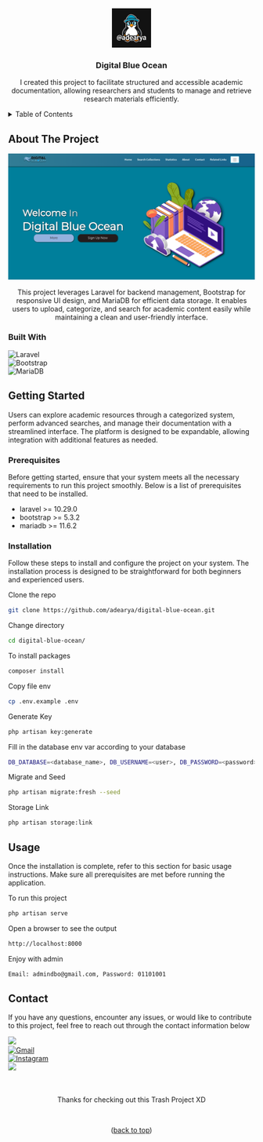 <a name="readme-top"></a>

<!-- digital-blue-ocean -->
<br />

<div align="center">

<img src="https://raw.githubusercontent.com/adearya/digital-blue-ocean/HEAD/raw/images/github_user_logo.jpeg" alt="Github User Logo" width="80" height="80">

<h3 align="center">Digital Blue Ocean</h3>
    <p align="center">
        I created this project to facilitate structured and accessible academic documentation, allowing researchers and students to manage and retrieve research materials efficiently.
    </p>
</div>

<!-- TABLE OF CONTENTS -->
<details>
    <summary>Table of Contents</summary>
    <ol>
        <li>
            <a href="#about-the-project">About The Project</a>
            <ul>
                <li><a href="#built-with">Built With</a></li>
            </ul>
        </li>
        <li>
            <a href="#getting-started">Getting Started</a>
            <ul>
                <li><a href="#prerequisites">Prerequisites</a></li>
                <li><a href="#installation">Installation</a></li>
            </ul>
        </li>
        <li><a href="#usage">Usage</a></li>
        <li><a href="#contact">Contact</a></li>
    </ol>
</details>


## About The Project

![App Screenshot](https://raw.githubusercontent.com/adearya/digital-blue-ocean/HEAD/raw/images/desktop_screenshot.png)

<p align="center">
    This project leverages Laravel for backend management, Bootstrap for responsive UI design, and MariaDB for efficient data storage. It enables users to upload, categorize, and search for academic content easily while maintaining a clean and user-friendly interface.
</p>

### Built With
![Laravel](https://img.shields.io/badge/Laravel-%23FF2D20.svg?logo=laravel&logoColor=white) <br />
![Bootstrap](https://img.shields.io/badge/Bootstrap-7952B3?logo=bootstrap&logoColor=fff) <br />
![MariaDB](https://img.shields.io/badge/MariaDB-003545?logo=mariadb&logoColor=white) <br />
<!-- add_built_with -->


## Getting Started

<p>
    Users can explore academic resources through a categorized system, perform advanced searches, and manage their documentation with a streamlined interface. The platform is designed to be expandable, allowing integration with additional features as needed.
</p>

### Prerequisites
<p>Before getting started, ensure that your system meets all the necessary requirements to run this project smoothly. Below is a list of prerequisites that need to be installed.</p>

<ul>
	<li>laravel >= 10.29.0</li>
	<li>bootstrap >= 5.3.2</li>
	<li>mariadb >= 11.6.2</li>
    <!-- add_prerequisites -->
</ul>

### Installation
<p>Follow these steps to install and configure the project on your system. The installation process is designed to be straightforward for both beginners and experienced users.</p>

Clone the repo
```sh
git clone https://github.com/adearya/digital-blue-ocean.git
```
Change directory
```sh
cd digital-blue-ocean/
```
To install packages
```sh
composer install
```
Copy file env
```sh
cp .env.example .env
```
Generate Key
```sh
php artisan key:generate
```
Fill in the database env var according to your database
```sh
DB_DATABASE=<database_name>, DB_USERNAME=<user>, DB_PASSWORD=<password>
```
Migrate and Seed
```sh
php artisan migrate:fresh --seed
```
Storage Link
```sh
php artisan storage:link
```
<!-- add_installation -->


## Usage

<p>Once the installation is complete, refer to this section for basic usage instructions. Make sure all prerequisites are met before running the application.</p>


To run this project
```sh
php artisan serve
```
Open a browser to see the output
```sh
http://localhost:8000
```
Enjoy with admin
```sh
Email: admindbo@gmail.com, Password: 01101001
```
<!-- add_usage -->


## Contact

<p>If you have any questions, encounter any issues, or would like to contribute to this project, feel free to reach out through the contact information below</p>

<div>
    <a href="https://linkedin.com/in/ade-arya-bimantara">
        <img src="https://img.shields.io/badge/linkedin-%230077B5.svg?style=for-the-badge&logo=linkedin&logoColor=white">
    </a>
</div>
<div>
    <a href="mailto:ade.aryabimantara@gmail.com">
        <img src="https://img.shields.io/badge/Gmail-D14836?style=for-the-badge&logo=gmail&logoColor=white" alt="Gmail" />
    </a>
</div>
<div>
    <a href="https://www.instagram.com/adearyabmtra">
        <img src="https://img.shields.io/badge/Instagram-%23E4405F.svg?style=for-the-badge&logo=Instagram&logoColor=white" alt="Instagram" />
    </a>
</div>
<div>
    <a href="https://t.me/adearyabimantara">
        <img src="https://img.shields.io/badge/Telegram-2CA5E0?style=for-the-badge&logo=telegram&logoColor=white">
    </a>
</div>

<br />
<br />

<p align="center">Thanks for checking out this Trash Project XD</p>

<br />

<p align="center">(<a href="#readme-top">back to top</a>)</p>
